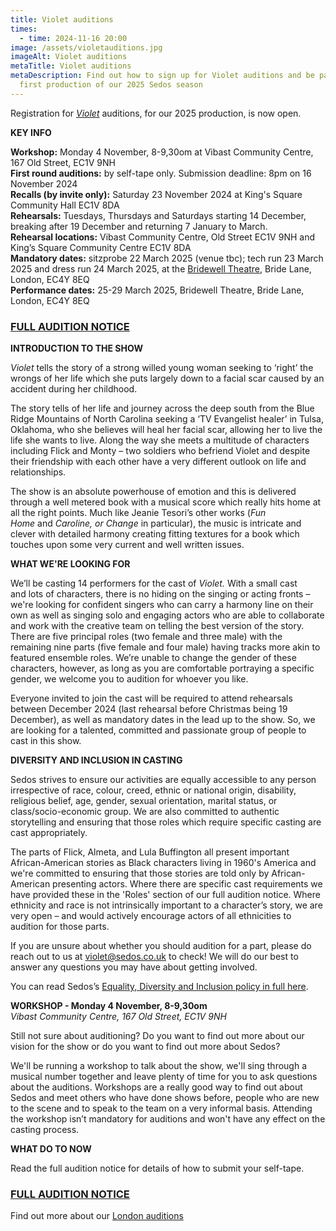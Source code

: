 ```yaml
---
title: Violet auditions
times:
  - time: 2024-11-16 20:00
image: /assets/violetauditions.jpg
imageAlt: Violet auditions
metaTitle: Violet auditions
metaDescription: Find out how to sign up for Violet auditions and be part of the
  first production of our 2025 Sedos season
---
```

Registration for *[Violet](https://www.sedos.co.uk/shows/2025-violet)* auditions, for our 2025 production, is now open.

**KEY INFO**

**Workshop:** Monday 4 November, 8-9,30om at Vibast Community Centre, 167 Old Street, EC1V 9NH\
**First round auditions:** by self-tape only. Submission deadline: 8pm on 16 November 2024\
**Recalls (by invite only):** Saturday 23 November 2024 at King's Square Community Hall EC1V 8DA\
**Rehearsals:** Tuesdays, Thursdays and Saturdays starting 14 December, breaking after 19 December and returning 7 January to March.\
**Rehearsal locations:** Vibast Community Centre, Old Street EC1V 9NH and King’s Square Community Centre EC1V 8DA\
**Mandatory dates:** sitzprobe 22 March 2025 (venue tbc); tech run 23 March 2025 and dress run 24 March 2025, at the [Bridewell Theatre,](https://www.sedos.co.uk/venues/bridewell) Bride Lane, London, EC4Y 8EQ\
**Performance dates:** 25-29 March 2025, Bridewell Theatre, Bride Lane, London, EC4Y 8EQ

### [FULL AUDITION NOTICE](https://drive.google.com/drive/folders/1WzKEVVOAUYYplxeyUvnPd5qKN8H_JdkR)

**INTRODUCTION TO THE SHOW**

*Violet* tells the story of a strong willed young woman seeking to ‘right’ the wrongs of her life which she puts largely down to a facial scar caused by an accident during her childhood. 

The story tells of her life and journey across the deep south from the Blue Ridge Mountains of North Carolina seeking a ‘TV Evangelist healer’ in Tulsa, Oklahoma, who she believes will heal her facial scar, allowing her to live the life she wants to live. Along the way she meets a multitude of characters including Flick and Monty – two soldiers who befriend Violet and despite their friendship with each other have a very different outlook on life and relationships.

The show is an absolute powerhouse of emotion and this is delivered through a well metered book with a musical score which really hits home at all the right points. Much like Jeanie Tesori’s other works (*Fun Home* and *Caroline, or Change* in particular), the music is intricate and clever with detailed harmony creating fitting textures for a book which touches upon some very current and well written issues.

**WHAT WE'RE LOOKING FOR**

We’ll be casting 14 performers for the cast of *Violet.* With a small cast and lots of characters, there is no hiding on the singing or acting fronts – we're looking for confident singers who can carry a harmony line on their own as well as singing solo and engaging actors who are able to collaborate and work with the creative team on telling the best version of the story. There are five principal roles (two female and three male) with the remaining nine parts (five female and four male) having tracks more akin to featured ensemble roles. We’re unable to change the gender of these characters, however, as long as you are comfortable portraying a specific gender, we welcome you to audition for whoever you like.

Everyone invited to join the cast will be required to attend rehearsals between December 2024 (last rehearsal before Christmas being 19 December), as well as mandatory dates in the lead up to the show. So, we are looking for a talented, committed and passionate group of people to cast in this show.

**DIVERSITY AND INCLUSION IN CASTING**

Sedos strives to ensure our activities are equally accessible to any person irrespective of race, colour, creed, ethnic or national origin, disability, religious belief, age, gender, sexual orientation, marital status, or class/socio-economic group. We are also committed to authentic storytelling and ensuring that those roles which require specific casting are cast appropriately. 

The parts of Flick, Almeta, and Lula Buffington all present important African-American stories as Black characters living in 1960's America and we're committed to ensuring that those stories are told only by African-American presenting actors. Where there are specific cast requirements we have provided these in the 'Roles' section of our full audition notice. Where ethnicity and race is not intrinsically important to a character’s story, we are very open – and would actively encourage actors of all ethnicities to audition for those parts. 

If you are unsure about whether you should audition for a part, please do reach out to us at [violet@sedos.co.uk](mailto:violet@sedos.co.uk) to check! We will do our best to answer any questions you may have about getting involved.

You can read Sedos’s [Equality, Diversity and Inclusion policy in full here](https://www.sedos.co.uk/assets/policies/2023-12-edi-policy.pdf).

**WORKSHOP - Monday 4 November, 8-9,30om**\
*Vibast Community Centre, 167 Old Street, EC1V 9NH*

Still not sure about auditioning? Do you want to find out more about our vision for the show or do you want to find out more about Sedos?

We'll be running a workshop to talk about the show, we'll sing through a musical number together and leave plenty of time for you to ask questions about the auditions. Workshops are a really good way to find out about Sedos and meet others who have done shows before, people who are new to the scene and to speak to the team on a very informal basis. Attending the workshop isn’t mandatory for auditions and won't have any effect on the casting process.

**WHAT DO TO NOW**

Read the full audition notice for details of how to submit your self-tape. 

### [FULL AUDITION NOTICE](https://drive.google.com/drive/folders/1WzKEVVOAUYYplxeyUvnPd5qKN8H_JdkR)

Find out more about our [London auditions](https://www.sedos.co.uk/get-involved)